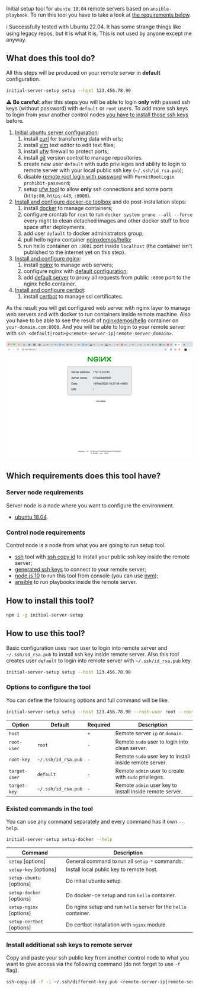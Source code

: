 Initial setup tool for `ubuntu 18.04` remote servers based on `ansible-playbook`.
To run this tool you have to take a look at [the requirements below](https://github.com/gustarus/initial-server-setup#which-requirements-does-this-tool-have).

ℹ️ Successfully tested with Ubuntu 22.04. It has some strange things like using legacy repos, but it is what it is. This is not used by anyone except me anyway.

## What does this tool do?
All this steps will be produced on your remote server in **default** configuration.

```bash
initial-server-setup setup --host 123.456.78.90
```

⚠️ **Be careful**: after this steps you will be able to login **only** with passed ssh keys (without password) with `default` or `root` users.
To add more ssh keys to login from your another control nodes [you have to install those ssh keys](https://github.com/gustarus/initial-server-setup#install-additional-ssh-keys-to-remote-server) before.

1. [Initial ubuntu server configuration](https://www.digitalocean.com/community/tutorials/how-to-use-ansible-to-automate-initial-server-setup-on-ubuntu-18-04):
   1. install [curl](https://www.tutorialspoint.com/unix_commands/curl.htm) for transferring data with urls;
   2. install [vim](https://www.computerhope.com/unix/vim.htm) text editor to edit text files;
   3. install [ufw](https://help.ubuntu.com/community/UFW) firewall to protect ports;
   4. install [git](https://git-scm.com/book/en/v2) version control to manage repositories.
   5. create new user `default` with sudo privileges and ability to login to remote server with your local public ssh key (`~/.ssh/id_rsa.pub`);
   6. disable [remote root login with password](https://ubuntuforums.org/showthread.php?t=2359172) with `PermitRootLogin prohibit-password`;
   7. setup [ufw tool](https://help.ubuntu.com/community/UFW) to allow **only** ssh connections and some ports (`http:80`, `https:443`, `:8000`).
2. [Install and configure docker-ce toolbox](https://www.digitalocean.com/community/tutorials/how-to-use-ansible-to-install-and-set-up-docker-on-ubuntu-18-04) and do post-installation steps:
   1. install [docker](https://www.digitalocean.com/community/tutorials/how-to-install-and-use-docker-on-ubuntu-18-04) to manage containers;
   2. configure crontab for `root` to run `docker system prune --all --force` every night to clean detached images and other docker stuff to free space after deployments.
   3. add user `default` to docker administrators group;
   4. pull hello nginx container [nginxdemos/hello](https://hub.docker.com/r/nginxdemos/hello/);
   5. run hello container on `:8001` port inside `localhost` (the container isn't published to the internet yet on this step).
3. [Install and configure nginx](https://code-maven.com/install-and-configure-nginx-using-ansible):
   1. install [nginx](https://www.nginx.com) to manage web servers;
   2. configure nginx with [default configuration](templates/nginx.conf);
   3. add [default server](templates/default.conf) to proxy all requests from public `:8000` port to the nginx hello container.
3. [Install and configure certbot](https://certbot.eff.org/lets-encrypt/ubuntubionic-nginx):
   1. install [certbot](https://certbot.eff.org/) to manage ssl certificates.

As the result you will get configured web server with nginx layer to manage web servers and with docker to run containers inside remote machine.
Also you have to be able to see the result of [nginxdemos/hello](https://hub.docker.com/r/nginxdemos/hello/) container on `your-domain.com:8000`.
And you will be able to login to your remote server with `ssh <default|root>@<remote-server-ip|remote-server-domain>`.

![demo](docs/result.png)

## Which requirements does this tool have?
### Server node requirements
Server node is a node where you want to configure the environment.
- [ubuntu 18.04](http://releases.ubuntu.com/18.04/).

### Control node requirements
Control node is a node from what you are going to run setup tool.
- [ssh](https://www.ssh.com/ssh/command/) tool with [ssh copy id](https://www.ssh.com/ssh/copy-id) to install your public ssh key inside the remote server;
- [generated ssh keys](https://help.github.com/en/github/authenticating-to-github/generating-a-new-ssh-key-and-adding-it-to-the-ssh-agent) to connect to your remote server;
- [node.js 10](https://nodejs.org/en/download/) to run this tool from console (you can use [nvm](https://github.com/nvm-sh/nvm));
- [ansible](https://docs.ansible.com/ansible/latest/installation_guide/intro_installation.html) to run playbooks inside the remote server.

## How to install this tool?
```bash
npm i -g initial-server-setup
```

## How to use this tool?
Basic configuration uses `root` user to login into remote server and `~/.ssh/id_rsa.pub` to install ssh key inside remote server.
Also this tool creates user `default` to login into remote server with `~/.ssh/id_rsa.pub` key.
```bash
initial-server-setup setup --host 123.456.78.90
```

### Options to configure the tool
You can define the following options and full command will be like.
```bash
initial-server-setup setup --host 123.456.78.90 --root-user root --root-key ~/.ssh/id_rsa.pub --target-user default --target-key ~/.ssh/id_rsa.pub
```

Option | Default | Required | Description
--- | --- | --- | ---
`host` | | `+` | Remote server `ip` or `domain`.
`root-user` | `root` | `-` | Remote `sudo` user to login into clean server.
`root-key` | `~/.ssh/id_rsa.pub` | `-` | Remote `sudo` user key to install inside remote server.
`target-user` | `default` | `-` | Remote `admin` user to create with `sudo` privileges.
`target-key` | `~/.ssh/id_rsa.pub` | `-` | Remote `admin` user key to install inside remote server.


### Existed commands in the tool
You can use any command separately and every command has it own `--help`.
```bash
initial-server-setup setup-docker --help
```

Command | Description
--- | ---
`setup` [options] | General command to run all `setup-*` commands.
`setup-key` [options] | Install local public key to remote host.
`setup-ubuntu` [options] | Do initial ubuntu setup.
`setup-docker` [options] | Do docker-ce setup and run `hello` container.
`setup-nginx` [options] | Do nginx setup and run `hello` server for the `hello` container.
`setup-certbot` [options] | Do certbot installation with `nginx` module.

### Install additional ssh keys to remote server
Copy and paste your ssh public key from another control node to what you want to give access via the following command (do not forget to use `-f` flag).
```bash
ssh-copy-id -f -i ~/.ssh/different-key.pub <remote-server-ip|remote-server-domain>
```
